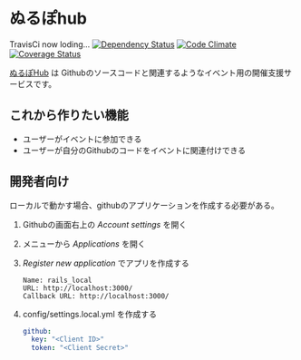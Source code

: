 ぬるぽhub
==========

TravisCi now loding...
[![Dependency Status](https://gemnasium.com/sinsoku/nullpohub.png)](https://gemnasium.com/sinsoku/nullpohub)
[![Code Climate](https://codeclimate.com/github/sinsoku/nullpohub.png)](https://codeclimate.com/github/sinsoku/nullpohub)
[![Coverage Status](https://coveralls.io/repos/sinsoku/nullpohub/badge.png)](https://coveralls.io/r/sinsoku/nullpohub)

[ぬるぽHub](http://nullpohub.herokuapp.com/) は Githubのソースコードと関連するようなイベント用の開催支援サービスです。

これから作りたい機能
---------------------
- ユーザーがイベントに参加できる
- ユーザーが自分のGithubのコードをイベントに関連付けできる

開発者向け
-----------
ローカルで動かす場合、githubのアプリケーションを作成する必要がある。

1. Githubの画面右上の *Account settings* を開く
2. メニューから *Applications* を開く
3. *Register new application* でアプリを作成する

    ```
    Name: rails_local
    URL: http://localhost:3000/
    Callback URL: http://localhost:3000/
    ```

4. config/settings.local.yml を作成する
    ``` yaml
    github:
      key: "<Client ID>"
      token: "<Client Secret>"
    ```
